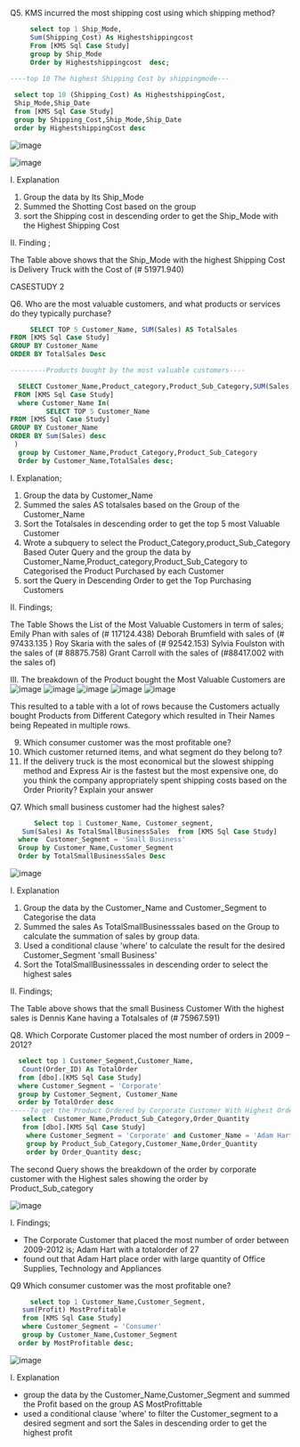 
 Q5. KMS incurred the most shipping cost using which shipping method?
 ```sql
      select top 1 Ship_Mode,
      Sum(Shipping_Cost) As Highestshippingcost
      From [KMS Sql Case Study] 
      group by Ship_Mode 
      Order by Highestshippingcost  desc;
    
----top 10 The highest Shipping Cost by shippingmode---

  select top 10 (Shipping_Cost) As HighestshippingCost,
  Ship_Mode,Ship_Date
  from [KMS Sql Case Study] 
  group by Shipping_Cost,Ship_Mode,Ship_Date
  order by HighestshippingCost desc
```
![image](https://github.com/user-attachments/assets/6ed9f3e7-3017-4c1c-9593-b35c74f1fe1c)

![image](https://github.com/user-attachments/assets/080bc3f2-c1d9-4eaa-bbaf-249e68f49431)

I. Explanation
1. Group the data by Its Ship_Mode
2. Summed the Shotting Cost based on the group
3. sort the Shipping cost in descending order to get the Ship_Mode with the Highest Shipping Cost

II. Finding ;

The Table above shows that the Ship_Mode with the highest Shipping Cost is 
Delivery Truck with the Cost of (# 51971.940)

CASESTUDY 2

Q6. Who are the most valuable customers, and what products or services do they           typically purchase?

```sql
     SELECT TOP 5 Customer_Name, SUM(Sales) AS TotalSales
FROM [KMS Sql Case Study]
GROUP BY Customer_Name
ORDER BY TotalSales Desc 

---------Products bought by the most valuable customers----

  SELECT Customer_Name,Product_category,Product_Sub_Category,SUM(Sales) AS TotalSales
 FROM [KMS Sql Case Study]
  where Customer_Name In(
         SELECT TOP 5 Customer_Name
FROM [KMS Sql Case Study]
GROUP BY Customer_Name
ORDER BY Sum(Sales) desc
 )
  group by Customer_Name,Product_Category,Product_Sub_Category
  Order by Customer_Name,TotalSales desc;
```

I. Explanation;

1. Group the data by Customer_Name
2. Summed the sales AS totalsales based on the Group of the Customer_Name
3. Sort the Totalsales in descending order to get the top 5 most Valuable Customer
4. Wrote a subquery to select the Product_Category,product_Sub_Category Based Outer Query and the group the data by Customer_Name,Product_category,Product_Sub_Category to Categorised the Product Purchased by each Customer
5. sort the Query in Descending Order to get the Top Purchasing Customers

II. Findings;

The Table Shows the List of the Most Valuable Customers in term of sales;
Emily Phan	 with sales of (# 117124.438)
Deborah Brumfield with sales of (#	97433.135 )
Roy Skaria	 with the sales of (# 92542.153)
Sylvia Foulston	with the sales of (# 88875.758)
Grant Carroll with the sales of	(#88417.002 with the sales of)

III. The breakdown of the Product bought the Most Valuable Customers are
![image](https://github.com/user-attachments/assets/4792d400-bc20-46dd-a88c-0ff3d391289c)
![image](https://github.com/user-attachments/assets/371a0e89-db67-4429-a73f-29d37097c2d6)
![image](https://github.com/user-attachments/assets/3b68282b-3eb2-4edd-b4d1-6fec9e6919a0)
![image](https://github.com/user-attachments/assets/514c77a2-18f6-4408-8acb-3f45a253a5b9)
![image](https://github.com/user-attachments/assets/8c576b47-1564-40fa-abc5-299d90a8334c)

This resulted to a table with a lot of rows because the Customers actually bought Products from Different Category which resulted in Their Names being Repeated in multiple rows.

9. Which consumer customer was the most profitable one?
10. Which customer returned items, and what segment do they belong to?
11. If the delivery truck is the most economical but the slowest shipping method and Express Air is the fastest but the most expensive one, do you think the company appropriately spent shipping costs based on the Order Priority? Explain your answer

Q7. Which small business customer had the highest sales?
```sql
      Select top 1 Customer_Name, Customer_segment,
   Sum(Sales) As TotalSmallBusinessSales  from [KMS Sql Case Study]
  where  Customer_Segment = 'Small Business'
  Group by Customer_Name,Customer_Segment
  Order by TotalSmallBusinessSales Desc
```
![image](https://github.com/user-attachments/assets/459f77a7-1153-4edf-81e9-c0b83d93821d)

I. Explanation 
1. Group the data by the Customer_Name and Customer_Segment to Categorise the data
2. Summed the sales As TotalSmallBusinesssales based on the Group to calculate the summation of sales by group data.
3. Used a conditional clause 'where' to calculate the result for the desired Customer_Segment 'small Business'
4. Sort the TotalSmallBusinesssales in descending order to select the highest sales

II. Findings;

The Table above shows that the small Business Customer With the highest sales is Dennis Kane having a Totalsales of (# 75967.591)

Q8. Which Corporate Customer placed the most number of orders in 2009 – 2012?
```sql
  select top 1 Customer_Segment,Customer_Name,
   Count(Order_ID) As TotalOrder 
  from [dbo].[KMS Sql Case Study]
  where Customer_Segment = 'Corporate'
  group by Customer_Segment, Customer_Name
  order by TotalOrder desc
-----To get the Product Ordered by Corporate Customer With Highest Order and the order_Quantity-----
   select  Customer_Name,Product_Sub_Category,Order_Quantity
   from [dbo].[KMS Sql Case Study]
    where Customer_Segment = 'Corporate' and Customer_Name = 'Adam Hart'
	group by Product_Sub_Category,Customer_Name,Order_Quantity
	order by Order_Quantity desc;
```
The second Query shows the breakdown of the order by corporate customer with the Highest sales showing the order by Product_Sub_category

 ![image](https://github.com/user-attachments/assets/16ab682f-e565-4920-a0d6-3d4545a7a445)

I. Findings;

- The Corporate Customer that placed the most number of order between 2009-2012 is;
 Adam Hart with a totalorder of 27
- found out that Adam Hart place order with large quantity of Office Supplies, Technology and Appliances
  
Q9 Which consumer customer was the most profitable one?
```sql
     select top 1 Customer_Name,Customer_Segment,
   sum(Profit) MostProfitable
   from [KMS Sql Case Study]
   where Customer_Segment = 'Consumer'
   group by Customer_Name,Customer_Segment
  order by MostProfitable desc;
```
![image](https://github.com/user-attachments/assets/1309bd83-4006-4ab6-be6c-6bbf1dfadf12)

I. Explanation
- group the data by the Customer_Name,Customer_Segment and summed the Profit based on the group AS MostProfittable
- used a conditional clause 'where' to filter the Customer_segment to a desired segment and sort the Sales in descending order to get the highest profit
  




